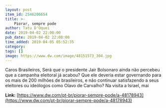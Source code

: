 ```yaml
---
layout: post
item_id: 2546206654
title: >-
    Piorar, sempre pode
author: Tatu D'Oquei
date: 2019-04-02 22:00:00
pub_date: 2019-04-02 22:00:00
time_added: 2019-04-05 05:52:35
category: 
tags: []
image: https://www.dw.com/image/48151573_304.jpg
---
```


Caros Brasileiros, Será que o presidente Jair Bolsonaro ainda não percebeu que a campanha eleitoral já acabou? Que ele deveria estar governando para os mais de 200 milhões de brasileiros, e não continuar satisfazendo a seus eleitores ou ideólogos como Olavo de Carvalho? Na visita a Israel, mai

**Link:** [https://www.dw.com/pt-br/piorar-sempre-pode/a-48178943](https://www.dw.com/pt-br/piorar-sempre-pode/a-48178943)

